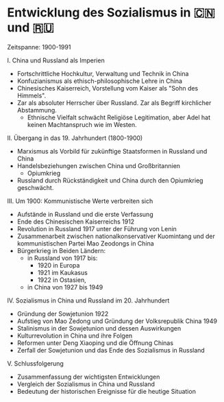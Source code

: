 # Entwicklung des Sozialismus in 🇨🇳 und 🇷🇺

Zeitspanne: 1900-1991

I. China und Russland als Imperien

- Fortschrittliche Hochkultur, Verwaltung und Technik in China
- Konfuzianismus als ethisch-philosophische Lehre in China
- Chinesisches Kaiserreich, Vorstellung vom Kaiser als "Sohn des Himmels".
- Zar als absoluter Herr­scher über Russland. Zar als Begriff kirchlicher Abstammung.
    - Ethnische Vielfalt schwächt Religiöse Legitimation, aber Adel hat keinen Machtanspruch wie im Westen.

II. Übergang in das 19. Jahrhundert (1800-1900)

- Marxismus als Vorbild für zukünftige Staatsformen in Russland und China
- Handelsbeziehungen zwischen China und Großbritannien
    - Opiumkrieg
- Russland durch Rückständigkeit und China durch den Opiumkrieg geschwächt.

III. Um 1900: Kommunistische Werte verbreiten sich

- Aufstände in Russland und die erste Verfassung
- Ende des Chinesischen Kaiserreichs 1912
- Revolution in Russland 1917 unter der Führung von Lenin
- Zusammenarbeit zwischen nationalkonservativer Kuomintang und der kommunistischen Partei Mao Zeodongs in China
- Bürgerkrieg in Beiden Ländern:
    -  in Russland von 1917 bis:
        -  1920 in Europa
        -  1921 im Kaukasus
        -  1922 in Ostasien,
    -  in China von 1927 bis 1949

IV. Sozialismus in China und Russland im 20. Jahrhundert

- Gründung der Sowjetunion 1922
- Aufstieg von Mao Zedong und Gründung der Volksrepublik China 1949
- Stalinismus in der Sowjetunion und dessen Auswirkungen
- Kulturrevolution in China und ihre Folgen
- Reformen unter Deng Xiaoping und die Öffnung Chinas
- Zerfall der Sowjetunion und das Ende des Sozialismus in Russland

V. Schlussfolgerung

- Zusammenfassung der wichtigsten Entwicklungen
- Vergleich der Sozialismus in China und Russland
- Bedeutung der historischen Ereignisse für die heutige Situation</s>
